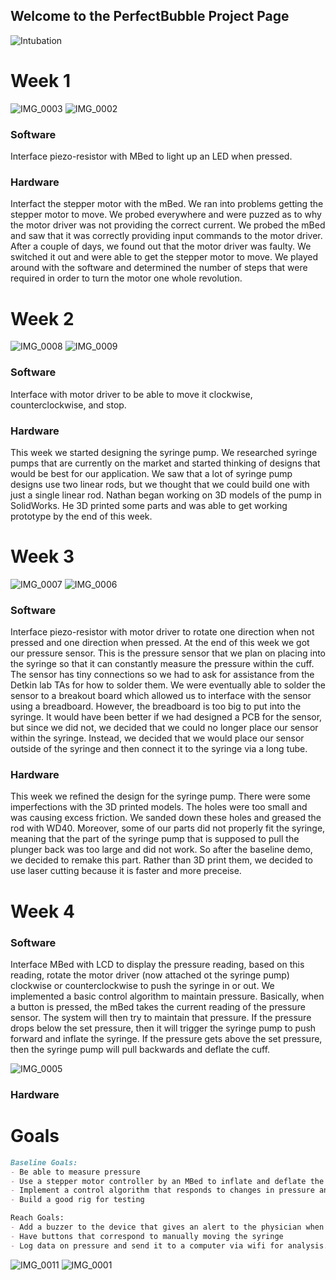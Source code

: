 ## Welcome to the PerfectBubble Project Page


![Intubation](https://user-images.githubusercontent.com/30084214/57289199-ecaaf200-7088-11e9-981d-ca7cde9932c4.png)

# Week 1
![IMG_0003](https://user-images.githubusercontent.com/30084214/57591916-de822900-7501-11e9-8022-302d715657c2.jpg)
![IMG_0002](https://user-images.githubusercontent.com/30084214/57591924-ea6deb00-7501-11e9-884a-d1bda3b9940f.jpg)
### Software

Interface piezo-resistor with MBed to light up an LED when pressed.

### Hardware

Interfact the stepper motor with the mBed. We ran into problems getting the stepper motor to move. We probed everywhere and were puzzed as to why the motor driver was not providing the correct current. We probed the mBed and saw that it was correctly providing input commands to the motor driver. After a couple of days, we found out that the motor driver was faulty. We switched it out and were able to get the stepper motor to move. We played around with the software and determined the number of steps that were required in order to turn the motor one whole revolution. 

# Week 2
![IMG_0008](https://user-images.githubusercontent.com/30084214/57591888-c3afb480-7501-11e9-9310-77efee45d335.jpg)
![IMG_0009](https://user-images.githubusercontent.com/30084214/57591900-d3c79400-7501-11e9-8351-577e44d3d755.jpg)
### Software
Interface with motor driver to be able to move it clockwise, counterclockwise, and stop.

### Hardware

This week we started designing the syringe pump. We researched syringe pumps that are currently on the market and started thinking of designs that would be best for our application. We saw that a lot of syringe pump designs use two linear rods, but we thought that we could build one with just a single linear rod. Nathan began working on 3D models of the pump in SolidWorks. He 3D printed some parts and was able to get working prototype by the end of this week. 

# Week 3
![IMG_0007](https://user-images.githubusercontent.com/30084214/57591875-b0044e00-7501-11e9-9b71-8eb42e8c35a9.jpg)
![IMG_0006](https://user-images.githubusercontent.com/30084214/57591866-a24ec880-7501-11e9-8b50-d05239de8c79.jpg)
### Software
Interface piezo-resistor with motor driver to rotate one direction when not pressed and one direction when pressed. At the end of this week we got our pressure sensor. This is the pressure sensor that we plan on placing into the syringe so that it can constantly measure the pressure within the cuff. The sensor has tiny connections so we had to ask for assistance from the Detkin lab TAs for how to solder them. We were eventually able to solder the sensor to a breakout board which allowed us to interface with the sensor using a breadboard. However, the breadboard is too big to put into the syringe. It would have been better if we had designed a PCB for the sensor, but since we did not, we decided that we could no longer place our sensor within the syringe. Instead, we decided that we would place our sensor outside of the syringe and then connect it to the syringe via a long tube. 

### Hardware
This week we refined the design for the syringe pump. There were some imperfections with the 3D printed models. The holes were too small and was causing excess friction. We sanded down these holes and greased the rod with WD40. Moreover, some of our parts did not properly fit the syringe, meaning that the part of the syringe pump that is supposed to pull the plunger back was too large and did not work. So after the baseline demo, we decided to remake this part. Rather than 3D print them, we decided to use laser cutting because it is faster and more preceise. 


# Week 4
### Software

Interface MBed with LCD to display the pressure reading, based on this reading, rotate the motor driver (now attached ot the syringe pump) clockwise or counterclockwise to push the syringe in or out. We implemented a basic control algorithm to maintain pressure. Basically, when a button is pressed, the mBed takes the current reading of the pressure sensor. The system will then try to maintain that pressure. If the pressure drops below the set pressure, then it will trigger the syringe pump to push forward and inflate the syringe. If the pressure gets above the set pressure, then the syringe pump will pull backwards and deflate the cuff. 

![IMG_0005](https://user-images.githubusercontent.com/30084214/57591858-9236e900-7501-11e9-9a6c-449990789ffb.jpg)

### Hardware

# Goals


```markdown
Baseline Goals:
- Be able to measure pressure
- Use a stepper motor controller by an MBed to inflate and deflate the balloon
- Implement a control algorithm that responds to changes in pressure and inflates or deflates the cuff to maintain pressure
- Build a good rig for testing

Reach Goals:
- Add a buzzer to the device that gives an alert to the physician when the pressure has fallen out of range
- Have buttons that correspond to manually moving the syringe
- Log data on pressure and send it to a computer via wifi for analysis.

```

![IMG_0011](https://user-images.githubusercontent.com/30084214/57591755-f0170100-7500-11e9-8189-c174a01c7db9.jpg)
![IMG_0001](https://user-images.githubusercontent.com/30084214/57591936-f48fe980-7501-11e9-9d92-c36fab2bacb2.jpg)


